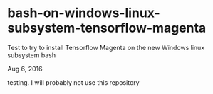 # bash-on-windows-linux-subsystem-tensorflow-magenta
Test to try to install Tensorflow Magenta on the new Windows linux subsystem bash


Aug 6, 2016

testing. I will probably not use this repository

